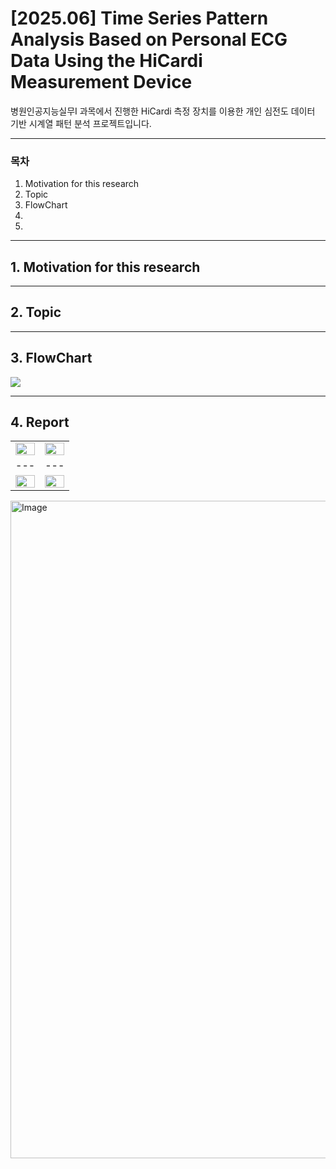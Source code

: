 # [2025.06] Time Series Pattern Analysis Based on Personal ECG Data Using the HiCardi Measurement Device

병원인공지능실무I 과목에서 진행한 HiCardi 측정 장치를 이용한 개인 심전도 데이터 기반 시계열 패턴 분석 프로젝트입니다.

---

### 목차
1. Motivation for this research<br>
2. Topic<br>
3. FlowChart<br>
4. <br>
5. <br>

---

## 1. Motivation for this research

---

## 2. Topic

---

## 3. FlowChart
<img src="https://github.com/user-attachments/assets/11dad4e7-9a72-44e1-97e0-af5d4f5786f6" />

---

## 4. Report

| | |
|---|---|
| <img src="https://github.com/user-attachments/assets/06ec3731-bfee-4d66-a0c6-7db7af4cb210" width="100%"/> | <img src="https://github.com/user-attachments/assets/9bd63d93-e0d3-4b01-bc07-82b534e22e5f" width="100%"/> |
|---|---|
| <img src="https://github.com/user-attachments/assets/b94de02a-fb6d-4edc-929f-f791cadb20b8e" width="100%"/> | <img src="https://github.com/user-attachments/assets/b6d06e21-ae93-43df-8d1a-a183a5c17ac5" width="100%"/> |


<img width="744" height="1052" alt="Image" src="https://github.com/user-attachments/assets/06ec3731-bfee-4d66-a0c6-7db7af4cb210" />
